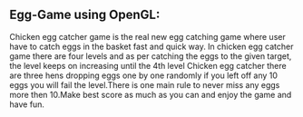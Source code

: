 Egg-Game using OpenGL:
---------------------
Chicken egg catcher game is the real new egg catching game where user have to catch eggs in the basket fast and quick way. In chicken egg catcher game there are four levels and as per catching the eggs to the given target, the level keeps on increasing until the 4th level Chicken egg catcher there are three hens dropping eggs one by one randomly if you left off any 10 eggs you will fail the level.There is one main rule to never miss any eggs more then 10.Make best score as much as you can and enjoy the game and have fun.
